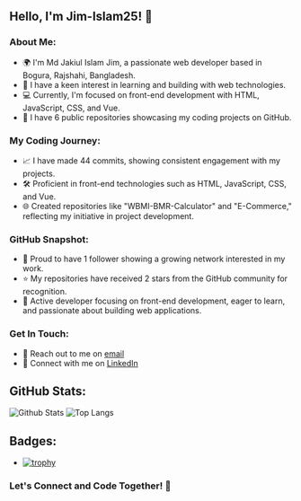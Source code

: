 ## Hello, I'm Jim-Islam25! 👋

### About Me:
- 🌍 I'm Md Jakiul Islam Jim, a passionate web developer based in Bogura, Rajshahi, Bangladesh.
- 🚀 I have a keen interest in learning and building with web technologies.
- 💻 Currently, I'm focused on front-end development with HTML, JavaScript, CSS, and Vue.
- 📁 I have 6 public repositories showcasing my coding projects on GitHub.

### My Coding Journey:
- 📈 I have made 44 commits, showing consistent engagement with my projects.
- 🛠️ Proficient in front-end technologies such as HTML, JavaScript, CSS, and Vue.
- 🌐 Created repositories like "WBMI-BMR-Calculator" and "E-Commerce," reflecting my initiative in project development.

### GitHub Snapshot:
- 👥 Proud to have 1 follower showing a growing network interested in my work.
- ⭐ My repositories have received 2 stars from the GitHub community for recognition.
- 🌟 Active developer focusing on front-end development, eager to learn, and passionate about building web applications.

### Get In Touch:
- 📧 Reach out to me on [email](mailto:jakiul313@gmail.com)
- 📱 Connect with me on [LinkedIn](https://www.linkedin.com/in/jim-islam-51040034a/)
  
## GitHub Stats:
![Github Stats](https://github-readme-stats.vercel.app/api?username=Jim-Islam25)
![Top Langs](https://github-readme-stats.vercel.app/api/top-langs/?username=Jim-Islam25)

## Badges:
  
- [![trophy](https://github-profile-trophy.vercel.app/?username=Jim-Islam25)](https://github.com/Jim-Islam25)
  
### Let's Connect and Code Together! 🚀
